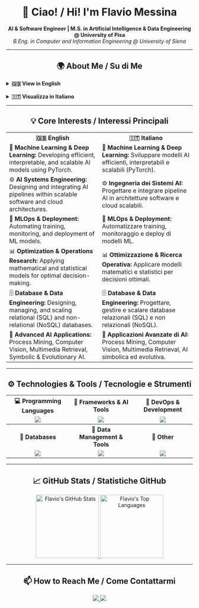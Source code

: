 <h1 align="center">👋 Ciao! / Hi! I'm Flavio Messina</h1>
<p align="center">
  <strong>AI & Software Engineer | M.S. in Artificial Intelligence & Data Engineering @ University of Pisa</strong><br>
  <em>B.Eng. in Computer and Information Engineering @ University of Siena</em>
</p>

---

<h2 align="center">🌍 About Me / Su di Me</h2>

<p align="center">
      <details>
        <summary><strong>🇬🇧 View in English</strong></summary>
        <br>
        I’m a <strong>Computer Engineer</strong> with a B.Eng. in <strong>Computer and Information Engineering</strong> from the University of Siena (Information Systems track).
        <br>
        I am currently pursuing my M.S. in <strong>Artificial Intelligence & Data Engineering</strong> at the University of Pisa.
        <br>
        <br>
        During my <strong>undergraduate studies</strong>, I developed strong skills in:
        <ul>
            <li><strong>Mathematics & Statistics:</strong> Linear Algebra, Mathematical Analysis I & II, Probability & Statistics.</li>
            <li><strong>Physics & Engineering Fundamentals:</strong> Physics I & II, Electrical Engineering, Electromagnetic Fields.</li>
            <li><strong>Computer Science & Programming:</strong> Fundamentals of Computer Science, Programming & Software Design, Computer Architecture, Operating Systems, Computer Networks.</li>
            <li><strong>Management & Operations:</strong> Business & Organizational Management, Operations Research, Career-oriented knowledge.</li>
        </ul>
        During my <strong>graduate studies</strong>, I further specialized in:
        <ul>
            <li><strong>Machine Learning & Deep Learning:</strong> Data Mining, Computational Intelligence, Deep Learning, Symbolic & Evolutionary AI.</li>
            <li><strong>Data & Cloud Engineering:</strong> Cloud Computing, Large-Scale & Multi-Structured Databases, Distributed Systems, Internet of Things.</li>
            <li><strong>Business & Management:</strong> Business and Project Management, Optimization Methods and Game Theory.</li>
            <li><strong>Advanced AI Applications:</strong> Process Mining, Computer Vision, Multimedia Information Retrieval.</li>
        </ul>
        These courses allowed me to combine advanced theoretical knowledge with practical experience in developing complex, scalable AI systems.
        <br>
        <br>
        I work mainly with <strong>Python, Java, C++, and C</strong>, leveraging tools and frameworks such as <strong>PyTorch</strong> and <strong>Spring</strong> to <strong>develop, prototype, and implement complex software systems and AI models</strong>.
        <br>
        I have experience with <strong>Git</strong> for project management and deployment, as well as databases like <strong>PostgreSQL, MongoDB, and Redis</strong>.
        <br>
        I value <strong>clean, organized code</strong> and pay close attention to <strong>even the smallest details</strong> throughout the design and development process.
    </details>
    <br>
    <details>
        <summary><strong>🇮🇹 Visualizza in Italiano</strong></summary>
        <br>
        Sono un <strong>ingegnere informatico</strong> con una laurea triennale in <strong>Ingegneria Informatica e dell’Informazione</strong> presso l’Università di Siena (percorso <em>Sistemi Informatici</em>).
        <br>
        Attualmente sono iscritto alla magistrale in <strong>Artificial Intelligence & Data Engineering</strong> all’Università di Pisa.
        <br>
        <br>
        Durante la <strong>triennale</strong> ho sviluppato solide competenze in:
        <ul>
            <li><strong>Matematica e Statistica:</strong> Algebra lineare, Analisi matematica I e II, Probabilità e Statistica.</li>
            <li><strong>Fisica e Fondamenti dell’Ingegneria:</strong> Fisica I e II, Elettrotecnica, Campi Elettromagnetici.</li>
            <li><strong>Informatica e Programmazione:</strong> Fondamenti di informatica e programmazione, Programmazione e progettazione software, Architettura dei calcolatori, Sistemi operativi, Reti di calcolatori.</li>
            <li><strong>Gestione e Organizzazione:</strong> Economia ed organizzazione aziendale, Ricerca operativa, Conoscenze utili per il mondo del lavoro.</li>
        </ul>
        Durante la <strong>magistrale</strong> ho approfondito ambiti avanzati di AI e Data Engineering, tra cui:
        <ul>
            <li><strong>Machine Learning & Deep Learning:</strong> Data Mining, Computational Intelligence, Deep Learning, Symbolic & Evolutionary AI.</li>
            <li><strong>Data & Cloud Engineering:</strong> Cloud Computing, Large-Scale & Multi-Structured Databases, Distributed Systems, Internet of Things.</li>
            <li><strong>Business & Management:</strong> Business and Project Management, Optimization Methods and Game Theory.</li>
            <li><strong>Advanced AI Applications:</strong> Process Mining, Computer Vision, Multimedia Information Retrieval.</li>
        </ul>
        Questi esami mi hanno permesso di combinare conoscenze teoriche avanzate con esperienza pratica nello sviluppo di sistemi AI complessi e scalabili.
        <br>
        <br>
        Lavoro con linguaggi come <strong>Python, Java, C++ e C</strong>, utilizzando strumenti e framework come <strong>PyTorch</strong> e <strong>Spring</strong> per <strong>sviluppare, prototipare e implementare sistemi software e modelli di intelligenza artificiale complessi</strong>.
        <br>
        Ho esperienza con <strong>Git</strong> per la gestione e il deployment di progetti, oltre a database come <strong>PostgreSQL, MongoDB e Redis</strong>.
        <br>
        Presto grande attenzione alla <strong>pulizia e all’organizzazione del codice</strong>, curando anche i <strong>più piccoli dettagli</strong> nella progettazione e nella realizzazione di ogni progetto.
    </details>
</p>


---

<h2 align="center">💡 Core Interests / Interessi Principali</h2>

<table align="center">
    <tr>
        <th>🇬🇧 English</th>
        <th>🇮🇹 Italiano</th>
    </tr>
    <tr>
        <td>🧠 <strong>Machine Learning & Deep Learning:</strong> Developing efficient, interpretable, and scalable AI models using PyTorch.</td>
        <td>🧠 <strong>Machine Learning & Deep Learning:</strong> Sviluppare modelli AI efficienti, interpretabili e scalabili (PyTorch).</td>
    </tr>
    <tr>
        <td>⚙️ <strong>AI Systems Engineering:</strong> Designing and integrating AI pipelines within scalable software and cloud architectures.</td>
        <td>⚙️ <strong>Ingegneria dei Sistemi AI:</strong> Progettare e integrare pipeline AI in architetture software e cloud scalabili.</td>
    </tr>
    <tr>
        <td>🚀 <strong>MLOps & Deployment:</strong> Automating training, monitoring, and deployment of ML models.</td>
        <td>🚀 <strong>MLOps & Deployment:</strong> Automatizzare training, monitoraggio e deploy di modelli ML.</td>
    </tr>
    <tr>
        <td>📊 <strong>Optimization & Operations Research:</strong> Applying mathematical and statistical models for optimal decision-making.</td>
        <td>📊 <strong>Ottimizzazione & Ricerca Operativa:</strong> Applicare modelli matematici e statistici per decisioni ottimali.</td>
    </tr>
    <tr>
        <td>🗄️ <strong>Database & Data Engineering:</strong> Designing, managing, and scaling relational (SQL) and non-relational (NoSQL) databases.</td>
        <td>🗄️ <strong>Database & Data Engineering:</strong> Progettare, gestire e scalare database relazionali (SQL) e non relazionali (NoSQL).</td>
    </tr>
    <tr>
        <td>🎯 <strong>Advanced AI Applications:</strong> Process Mining, Computer Vision, Multimedia Retrieval, Symbolic & Evolutionary AI.</td>
        <td>🎯 <strong>Applicazioni Avanzate di AI:</strong> Process Mining, Computer Vision, Multimedia Retrieval, AI simbolica ed evolutiva.</td>
    </tr>
</table>

---

<h2 align="center">⚙️ Technologies & Tools / Tecnologie e Strumenti</h2>

<table align="center">
  <tr>
    <th>💻 Programming Languages</th>
    <th>🧠 Frameworks & AI Tools</th>
    <th>🧰 DevOps & Development</th>
  </tr>
  <tr align="center">
    <td>
      <img src="https://skillicons.dev/icons?i=python,java,cpp,c&theme=light" />
    </td>
    <td>
      <img src="https://skillicons.dev/icons?i=pytorch,spring,anaconda&theme=light" />
    </td>
    <td>
      <img src="https://skillicons.dev/icons?i=docker,git,github,cmake,vscode&theme=light" />
    </td>
  </tr>
  <tr>
    <th>💾 Databases</th>
    <th>🧮 Data Management & Tools</th>
    <th>📝 Other</th>
  </tr>
  <tr align="center">
    <td>
      <img src="https://skillicons.dev/icons?i=postgresql,mongodb,redis&theme=light" />
    </td>
    <td>
      <img src="https://skillicons.dev/icons?i=anaconda&theme=light" />
    </td>
    <td>
      <img src="https://skillicons.dev/icons?i=html,latex&theme=light" />
    </td>
  </tr>
</table>



---

<h2 align="center">📈 GitHub Stats / Statistiche GitHub</h2>

<p align="center">
  <a href="https://github.com/anuraghazra/github-readme-stats">
    <img height="170em" src="https://github-readme-stats.vercel.app/api?username=flaviomessina&show_icons=true&theme=tokyonight&count_private=true" alt="Flavio's GitHub Stats" />
  </a>
  <a href="https://github.com/anuraghazra/github-readme-stats">
    <img height="170em" src="https://github-readme-stats.vercel.app/api/top-langs/?username=flaviomessina&layout=compact&theme=tokyonight" alt="Flavio's Top Languages" />
  </a>
</p>

---

<h2 align="center">📫 How to Reach Me / Come Contattarmi</h2>

<p align="center">
  <a href="mailto:flavio.messina@gmail.com">
    <img src="https://img.shields.io/badge/Gmail-D14836?style=for-the-badge&logo=gmail&logoColor=white" />
  </a>
  <a href="https://www.linkedin.com/in/flavio-messina-5a0b88294">
    <img src="https://img.shields.io/badge/LinkedIn-0077B5?style=for-the-badge&logo=linkedin&logoColor=white" />
  </a>
</p>
